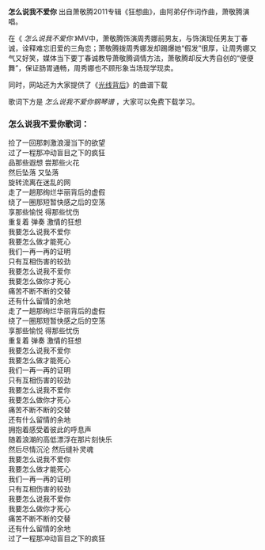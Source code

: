 

**怎么说我不爱你** 出自萧敬腾2011专辑《狂想曲》，由阿弟仔作词作曲，萧敬腾演唱。

在《 _怎么说我不爱你_
》MV中，萧敬腾饰演周秀娜前男友，与饰演现任男友丁春诚，诠释难忘旧爱的三角恋；萧敬腾拨周秀娜发却踢爆她“假发”很厚，让周秀娜又气又好笑，媒体当下要丁春诚教导萧敬腾调情方法，萧敬腾却反大秀自创的“便便舞”，保证肠胃通畅，周秀娜也不顾形象当场现学现卖。

同时，网站还为大家提供了《[光线背后](Music-7936-光线背后-深夜食堂OP.html "光线背后")》的曲谱下载

歌词下方是 _怎么说我不爱你钢琴谱_ ，大家可以免费下载学习。

### 怎么说我不爱你歌词：

捡了一回那刺激浪漫当下的欲望  
过了一程那冲动盲目之下的疯狂  
品那些遐想 尝那些火花  
然后坠落 又坠落  
旋转流离在迷乱的网  
走了一趟那绚烂华丽背后的虚假  
绕了一圈那短暂快感之后的空荡  
享那些愉悦 得那些忧伤  
重复着 弹奏 激情的狂想  
我要怎么说我不爱你  
我要怎么做才能死心  
我们一再一再的证明  
只有互相伤害的较劲  
我要怎么说我不爱你  
我要怎么做你才死心  
痛苦不断不断的交替  
还有什么留情的余地  
走了一趟那绚烂华丽背后的虚假  
绕了一圈那短暂快感之后的空荡  
享那些愉悦 得那些忧伤  
重复着 弹奏 激情的狂想  
我要怎么说我不爱你  
我要怎么做才能死心  
我们一再一再的证明  
只有互相伤害的较劲  
我要怎么说我不爱你  
我要怎么做你才死心  
痛苦不断不断的交替  
还有什么留情的余地  
拥抱着感受着彼此的呼息声  
随着浪潮的高低漂浮在那片刻快乐  
然后尽情沉沦 然后缝补灵魂  
我要怎么说我不爱你  
我要怎么做才能死心  
我们一再一再的证明  
只有互相伤害的较劲  
我要怎么说我不爱你  
我要怎么做你才死心  
痛苦不断不断的交替  
还有什么留情的余地  
过了一程那冲动盲目之下的疯狂

